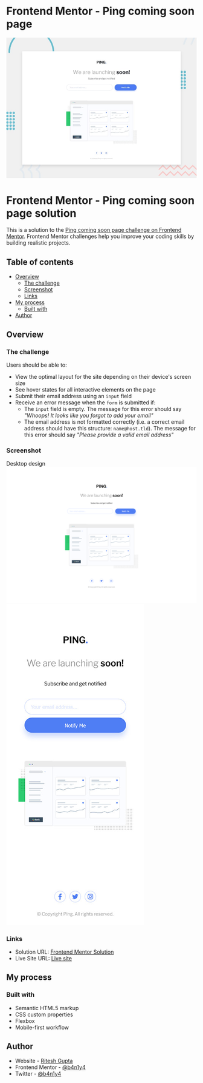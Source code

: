 # Frontend Mentor - Ping coming soon page

![Design preview for the Ping coming soon page coding challenge](./design/desktop-preview.jpg)

# Frontend Mentor - Ping coming soon page solution

This is a solution to the [Ping coming soon page challenge on Frontend Mentor](https://www.frontendmentor.io/challenges/ping-single-column-coming-soon-page-5cadd051fec04111f7b848da). Frontend Mentor challenges help you improve your coding skills by building realistic projects.

## Table of contents

- [Overview](#overview)
  - [The challenge](#the-challenge)
  - [Screenshot](#screenshot)
  - [Links](#links)
- [My process](#my-process)
  - [Built with](#built-with)
- [Author](#author)

## Overview

### The challenge

Users should be able to:

- View the optimal layout for the site depending on their device's screen size
- See hover states for all interactive elements on the page
- Submit their email address using an `input` field
- Receive an error message when the `form` is submitted if:
  - The `input` field is empty. The message for this error should say _"Whoops! It looks like you forgot to add your email"_
  - The email address is not formatted correctly (i.e. a correct email address should have this structure: `name@host.tld`). The message for this error should say _"Please provide a valid email address"_

### Screenshot

Desktop design
![](./screenshots/desktop-design.jpg)
![](./screenshots/mobile-design.jpg)

### Links

- Solution URL: [Frontend Mentor Solution](https://www.frontendmentor.io/solutions/ping-coming-soon-html-css-javascript-flexbox-81D8HWOUB)
- Live Site URL: [Live site](https://b4n1y4.github.io/ping-coming-soon-page/)

## My process

### Built with

- Semantic HTML5 markup
- CSS custom properties
- Flexbox
- Mobile-first workflow

## Author

- Website - [Ritesh Gupta](https://linkedin.com/in/b4n1y4)
- Frontend Mentor - [@b4n1y4](https://www.frontendmentor.io/profile/b4n1y4)
- Twitter - [@b4n1y4](https://www.twitter.com/b4n1y4)

